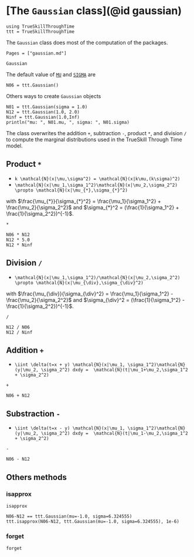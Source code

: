 #  [The `Gaussian` class](@id gaussian)

```@setup all
using TrueSkillThroughTime
ttt = TrueSkillThroughTime
```

The `Gaussian` class does most of the computation of the packages.


```@contents
Pages = ["gaussian.md"]
```

```@docs
Gaussian
```

The default value of [`MU`](@ref) and [`SIGMA`](@ref) are


```@example all 
N06 = ttt.Gaussian()
```

Others ways to create `Gaussian` objects

```@example all
N01 = ttt.Gaussian(sigma = 1.0)
N12 = ttt.Gaussian(1.0, 2.0)
Ninf = ttt.Gaussian(1.0,Inf)
println("mu: ", N01.mu, ", sigma: ", N01.sigma)
```


The class overwrites the addition `+`, subtraction `-`, product `*`, and division `/` to compute the marginal distributions used in the TrueSkill Through Time model.

## Product `*`

- ``k \mathcal{N}(x|\mu,\sigma^2) = \mathcal{N}(x|k\mu,(k\sigma)^2)``
- ``\mathcal{N}(x|\mu_1,\sigma_1^2)\mathcal{N}(x|\mu_2,\sigma_2^2) \propto \mathcal{N}(x|\mu_{*},\sigma_{*}^2)``

with $\frac{\mu_{*}}{\sigma_{*}^2} = \frac{\mu_1}{\sigma_1^2} + \frac{\mu_2}{\sigma_2^2}$ and $\sigma_{*}^2 = (\frac{1}{\sigma_1^2} + \frac{1}{\sigma_2^2})^{-1}$.

```@docs
*
```

```@repl all 
N06 * N12
N12 * 5.0
N12 * Ninf
```

## Division `/`

- ``\mathcal{N}(x|\mu_1,\sigma_1^2)/\mathcal{N}(x|\mu_2,\sigma_2^2) \propto \mathcal{N}(x|\mu_{\div},\sigma_{\div}^2)``

with $\frac{\mu_{\div}}{\sigma_{\div}^2} = \frac{\mu_1}{\sigma_1^2} - \frac{\mu_2}{\sigma_2^2}$ and $\sigma_{\div}^2 = (\frac{1}{\sigma_1^2} - \frac{1}{\sigma_2^2})^{-1}$.

```@docs
/
```

```@repl all 
N12 / N06
N12 / Ninf
```

## Addition `+`

- ``\iint \delta(t=x + y) \mathcal{N}(x|\mu_1, \sigma_1^2)\mathcal{N}(y|\mu_2, \sigma_2^2) dxdy =  \mathcal{N}(t|\mu_1+\mu_2,\sigma_1^2 + \sigma_2^2)``


```@docs
+
```

```@repl all 
N06 + N12
```

## Substraction `-`

- ``\iint \delta(t=x - y) \mathcal{N}(x|\mu_1, \sigma_1^2)\mathcal{N}(y|\mu_2, \sigma_2^2) dxdy =  \mathcal{N}(t|\mu_1-\mu_2,\sigma_1^2 + \sigma_2^2)`` 
```@docs
-
```

```@repl all 
N06 - N12
```

## Others methods

### isapprox

```@docs
isapprox
```

```@repl all
N06-N12 == ttt.Gaussian(mu=-1.0, sigma=6.324555)
ttt.isapprox(N06-N12, ttt.Gaussian(mu=-1.0, sigma=6.324555), 1e-6)
```

### forget

```@docs
forget
```
